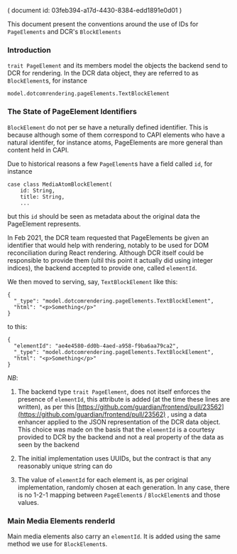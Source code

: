 ( document id: 03feb394-a17d-4430-8384-edd1891e0d01 )

This document present the conventions around the use of IDs for `PageElements` and DCR's `BlockElements`

### Introduction

`trait PageElement` and its members model the objects the backend send to DCR for rendering. In the DCR data object, they are referred to as `BlockElement`s, for instance 

```
model.dotcomrendering.pageElements.TextBlockElement
```

### The State of PageElement Identifiers

`BlockElement` do not per se have a neturally defined identifier. This is because although some of them correspond to CAPI elements who have a natural identifer, for instance atoms, PageElements are more general than content held in CAPI. 

Due to historical reasons a few `PageElement`s have a field called `id`, for instance

```
case class MediaAtomBlockElement(
    id: String,
    title: String,
    ...
```

but this `id` should be seen as metadata about the original data the PageElement represents. 

In Feb 2021, the DCR team requested that PageElements be given an identifier that would help with rendering, notably to be used for DOM reconciliation during React rendering. Although DCR itself could be responsible to provide them (ultil this point it actually did using integer indices), the backend accepted to provide one, called `elementId`. 

We then moved to serving, say, `TextBlockElement` like this:   

```
{
  "_type": "model.dotcomrendering.pageElements.TextBlockElement",
  "html": "<p>Something</p>"
}
```

to this:

```
{
  "elementId": "ae4e4580-dd0b-4aed-a958-f9ba6aa79ca2",
  "_type": "model.dotcomrendering.pageElements.TextBlockElement",
  "html": "<p>Something</p>"
}
```

*NB*:

1. The backend type `trait PageElement`, does not itself enforces the presence of `elementId`, this attribute is added (at the time these lines are written), as per this [https://github.com/guardian/frontend/pull/23562](https://github.com/guardian/frontend/pull/23562) , using a data enhancer applied to the JSON representation of the DCR data object. This choice was made on the basis that the `elementId` is a courtesy provided to DCR by the backend and not a real property of the data as seen by the backend


2. The initial implementation uses UUIDs, but the contract is that any reasonably unique string can do 

3. The value of `elementId` for each element is, as per original implementation, randomly chosen at each generation. In any case, there is no 1-2-1 mapping between `PageElement`s / `BlockElement`s and those values. 

### Main Media Elements renderId

Main media elements also carry an `elementId`. It is added using the same method we use for `BlockElement`s.
